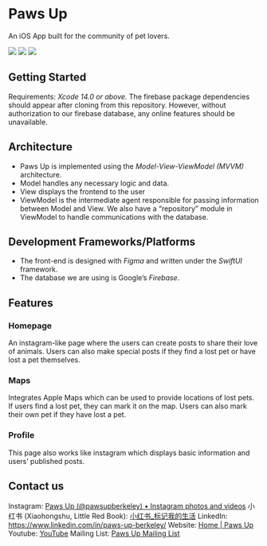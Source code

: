 # Paws Up
An iOS App built for the community of pet lovers.

<p align=“row”>
<img src= “https://media.giphy.com/media/n2Z4LyvfyWfjm6fdgH/giphy.gif” width=“400” >
<img src= “https://media.giphy.com/media/uKN3jy1GGcfVMEpGRa/giphy.gif” width=“400” >
<img src= “https://media.giphy.com/media/fp8marND6wkRNpNdSR/giphy.gif” width=“400” >
</p>

## Getting Started
Requirements: *Xcode 14.0 or above.* The firebase package dependencies should appear after cloning from this repository. However, without authorization to our firebase database, any online features should be unavailable.

## Architecture
* Paws Up is implemented using the *Model-View-ViewModel (MVVM)* architecture.
* Model handles any necessary logic and data.
* View displays the frontend to the user
* ViewModel is the intermediate agent responsible for passing information between Model and View. We also have a “repository” module in ViewModel to handle communications with the database.

## Development Frameworks/Platforms
* The front-end is designed with *Figma* and written under the *SwiftUI* framework.
* The database we are using is Google’s *Firebase*.

## Features
### Homepage
An instagram-like page where the users can create posts to share their love of animals. Users can also make special posts if they find a lost pet or have lost a pet themselves.

### Maps
Integrates Apple Maps which can be used to provide locations of lost pets. If users find a lost pet, they can mark it on the map. Users can also mark their own pet if they have lost a pet.

### Profile
This page also works like instagram which displays basic information and users’ published posts.

## Contact us
Instagram: [Paws Up (@pawsupberkeley) • Instagram photos and videos](https://instagram.com/pawsupberkeley?igshid=YmMyMTA2M2Y=)
小红书 (Xiaohongshu, Little Red Book):  [小红书_标记我的生活](https://www.xiaohongshu.com/user/profile/5eb061310000000001003ed2?xhsshare=CopyLink&appuid=5f141d8f000000000101ea74&apptime=1649034657)
LinkedIn: https://www.linkedin.com/in/paws-up-berkeley/
Website: [Home | Paws Up](https://www.pawsupucberkeley.org/)
Youtube: [YouTube](https://www.youtube.com/channel/UCFZlN-UJgFxNmN55nMd3pwg)
Mailing List: [Paws Up Mailing List](https://docs.google.com/forms/d/e/1FAIpQLSeVaN_kGONJNeBM1G479jHo8vf6qqIL7T6uu8rF39wdtoY-NA/viewform)
